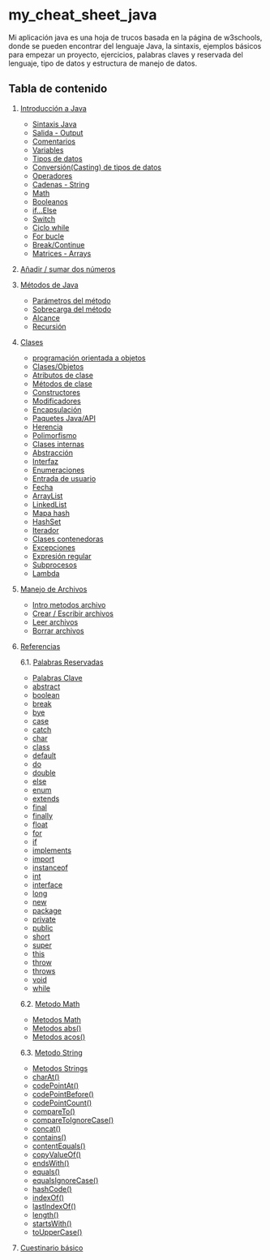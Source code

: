 # my_cheat_sheet_java
Mi aplicación java es una hoja de trucos basada en la página de w3schools, donde se pueden encontrar del lenguaje Java, la sintaxis, ejemplos básicos para empezar un proyecto, ejercicios, palabras claves y reservada del lenguaje, tipo de datos y estructura de manejo de datos.

## Tabla de contenido

1. [Introducción a Java](https://github.com/yaormu/my_cheat_sheet_java/)
	- [Sintaxis Java](https://github.com/yaormu/my_cheat_sheet_java/)
	- [Salida - Output](https://github.com/yaormu/my_cheat_sheet_java/)
	- [Comentarios](https://github.com/yaormu/my_cheat_sheet_java/)
	- [Variables](https://github.com/yaormu/my_cheat_sheet_java/)
	- [Tipos de datos](https://github.com/yaormu/my_cheat_sheet_java/)
	- [Conversión(Casting) de tipos de datos](https://github.com/yaormu/my_cheat_sheet_java/)
	- [Operadores](https://github.com/yaormu/my_cheat_sheet_java/)
	- [Cadenas - String](https://github.com/yaormu/my_cheat_sheet_java/)
	- [Math](https://github.com/yaormu/my_cheat_sheet_java/)
	- [Booleanos](https://github.com/yaormu/my_cheat_sheet_java/)
	- [if...Else](https://github.com/yaormu/my_cheat_sheet_java/)
	- [Switch](https://github.com/yaormu/my_cheat_sheet_java/)
	- [Ciclo while](https://github.com/yaormu/my_cheat_sheet_java/)
	- [For bucle](https://github.com/yaormu/my_cheat_sheet_java/)
	- [Break/Continue](https://github.com/yaormu/my_cheat_sheet_java/)
	- [Matrices - Arrays](https://github.com/yaormu/my_cheat_sheet_java/)

2. [Añadir / sumar dos números](https://github.com/yaormu/my_cheat_sheet_java/)

3. [Métodos de Java](https://github.com/yaormu/my_cheat_sheet_java/)
	- [Parámetros del método](https://github.com/yaormu/my_cheat_sheet_java/)
	- [Sobrecarga del método](https://github.com/yaormu/my_cheat_sheet_java/)
	- [Alcance](https://github.com/yaormu/my_cheat_sheet_java/)
	- [Recursión](https://github.com/yaormu/my_cheat_sheet_java/)

4. [Clases](https://github.com/yaormu/my_cheat_sheet_java/)
	- [programación orientada a objetos](https://github.com/yaormu/my_cheat_sheet_java/)
	- [Clases/Objetos](https://github.com/yaormu/my_cheat_sheet_java/)
	- [Atributos de clase](https://github.com/yaormu/my_cheat_sheet_java/)
	- [Métodos de clase](https://github.com/yaormu/my_cheat_sheet_java/)
	- [Constructores](https://github.com/yaormu/my_cheat_sheet_java/)
	- [Modificadores](https://github.com/yaormu/my_cheat_sheet_java/)
	- [Encapsulación](https://github.com/yaormu/my_cheat_sheet_java/)
	- [Paquetes Java/API](https://github.com/yaormu/my_cheat_sheet_java/)
	- [Herencia](https://github.com/yaormu/my_cheat_sheet_java/)
	- [Polimorfismo](https://github.com/yaormu/my_cheat_sheet_java/)
	- [Clases internas](https://github.com/yaormu/my_cheat_sheet_java/)
	- [Abstracción](https://github.com/yaormu/my_cheat_sheet_java/)
	- [Interfaz](https://github.com/yaormu/my_cheat_sheet_java/)
	- [Enumeraciones](https://github.com/yaormu/my_cheat_sheet_java/)
	- [Entrada de usuario](https://github.com/yaormu/my_cheat_sheet_java/)
	- [Fecha](https://github.com/yaormu/my_cheat_sheet_java/)
	- [ArrayList](https://github.com/yaormu/my_cheat_sheet_java/)
	- [LinkedList](https://github.com/yaormu/my_cheat_sheet_java/)
	- [Mapa hash](https://github.com/yaormu/my_cheat_sheet_java/)
	- [HashSet](https://github.com/yaormu/my_cheat_sheet_java/)
	- [Iterador](https://github.com/yaormu/my_cheat_sheet_java/)
	- [Clases contenedoras](https://github.com/yaormu/my_cheat_sheet_java/)
	- [Excepciones](https://github.com/yaormu/my_cheat_sheet_java/)
	- [Expresión regular](https://github.com/yaormu/my_cheat_sheet_java/)
	- [Subprocesos](https://github.com/yaormu/my_cheat_sheet_java/)
	- [Lambda](https://github.com/yaormu/my_cheat_sheet_java/)

5. [Manejo de Archivos](https://github.com/yaormu/my_cheat_sheet_java/tree/main/src/com/yadev/ManejoArchivos)
    - [Intro metodos archivo](https://github.com/yaormu/my_cheat_sheet_java/blob/main/src/com/yadev/ManejoArchivos/Archivos.java)
    - [Crear / Escribir archivos](https://github.com/yaormu/my_cheat_sheet_java/blob/main/src/com/yadev/ManejoArchivos/CrearEscribirArchivos.java)
    - [Leer archivos](https://github.com/yaormu/my_cheat_sheet_java/blob/main/src/com/yadev/ManejoArchivos/LeerArchivos.java)
    - [Borrar archivos](https://github.com/yaormu/my_cheat_sheet_java/blob/main/src/com/yadev/ManejoArchivos/EliminaArchivo.java)


6. [Referencias](https://github.com/yaormu/my_cheat_sheet_java/tree/main/src/com/yadev/Referencia)

    6.1. [Palabras Reservadas](https://github.com/yaormu/my_cheat_sheet_java/tree/main/src/com/yadev/Referencia/palabrasClaveReservadas)
      + [Palabras Clave](https://github.com/yaormu/my_cheat_sheet_java/blob/main/src/com/yadev/Referencia/palabrasClaveReservadas/ResumenPalabrasReservadas)
      + [abstract](https://github.com/yaormu/my_cheat_sheet_java/blob/main/src/com/yadev/Referencia/palabrasClaveReservadas/abstracta)
      + [boolean](https://github.com/yaormu/my_cheat_sheet_java/blob/main/src/com/yadev/Referencia/palabrasClaveReservadas/boolean)
      + [break](https://github.com/yaormu/my_cheat_sheet_java/blob/main/src/com/yadev/Referencia/palabrasClaveReservadas/break)
      + [bye](https://github.com/yaormu/my_cheat_sheet_java/blob/main/src/com/yadev/Referencia/palabrasClaveReservadas/bye)
      + [case](https://github.com/yaormu/my_cheat_sheet_java/blob/main/src/com/yadev/Referencia/palabrasClaveReservadas/case)
      + [catch](https://github.com/yaormu/my_cheat_sheet_java/blob/main/src/com/yadev/Referencia/palabrasClaveReservadas/catch)
      + [char](https://github.com/yaormu/my_cheat_sheet_java/blob/main/src/com/yadev/Referencia/palabrasClaveReservadas/char)
      + [class](https://github.com/yaormu/my_cheat_sheet_java/blob/main/src/com/yadev/Referencia/palabrasClaveReservadas/class)
      + [default](https://github.com/yaormu/my_cheat_sheet_java/blob/main/src/com/yadev/Referencia/palabrasClaveReservadas/default)
      + [do](https://github.com/yaormu/my_cheat_sheet_java/blob/main/src/com/yadev/Referencia/palabrasClaveReservadas/do)
      + [double](https://github.com/yaormu/my_cheat_sheet_java/blob/main/src/com/yadev/Referencia/palabrasClaveReservadas/double)
      + [else](https://github.com/yaormu/my_cheat_sheet_java/blob/main/src/com/yadev/Referencia/palabrasClaveReservadas/else)
      + [enum](https://github.com/yaormu/my_cheat_sheet_java/blob/main/src/com/yadev/Referencia/palabrasClaveReservadas/enum)
      + [extends](https://github.com/yaormu/my_cheat_sheet_java/blob/main/src/com/yadev/Referencia/palabrasClaveReservadas/extends)
      + [final](https://github.com/yaormu/my_cheat_sheet_java/blob/main/src/com/yadev/Referencia/palabrasClaveReservadas/final)
      + [finally](https://github.com/yaormu/my_cheat_sheet_java/blob/main/src/com/yadev/Referencia/palabrasClaveReservadas/finally)
      + [float](https://github.com/yaormu/my_cheat_sheet_java/blob/main/src/com/yadev/Referencia/palabrasClaveReservadas/float)
      + [for](https://github.com/yaormu/my_cheat_sheet_java/blob/main/src/com/yadev/Referencia/palabrasClaveReservadas/for)
      + [if](https://github.com/yaormu/my_cheat_sheet_java/blob/main/src/com/yadev/Referencia/palabrasClaveReservadas/if)
      + [implements](https://github.com/yaormu/my_cheat_sheet_java/blob/main/src/com/yadev/Referencia/palabrasClaveReservadas/implements)
      + [import](https://github.com/yaormu/my_cheat_sheet_java/blob/main/src/com/yadev/Referencia/palabrasClaveReservadas/import)
      + [instanceof](https://github.com/yaormu/my_cheat_sheet_java/blob/main/src/com/yadev/Referencia/palabrasClaveReservadas/instanceof)
      + [int](https://github.com/yaormu/my_cheat_sheet_java/blob/main/src/com/yadev/Referencia/palabrasClaveReservadas/int)
      + [interface](https://github.com/yaormu/my_cheat_sheet_java/blob/main/src/com/yadev/Referencia/palabrasClaveReservadas/interface)
      + [long](https://github.com/yaormu/my_cheat_sheet_java/blob/main/src/com/yadev/Referencia/palabrasClaveReservadas/long)
      + [new](https://github.com/yaormu/my_cheat_sheet_java/blob/main/src/com/yadev/Referencia/palabrasClaveReservadas/new)
      + [package](https://github.com/yaormu/my_cheat_sheet_java/blob/main/src/com/yadev/Referencia/palabrasClaveReservadas/package)
      + [private](https://github.com/yaormu/my_cheat_sheet_java/blob/main/src/com/yadev/Referencia/palabrasClaveReservadas/private)
      + [public](https://github.com/yaormu/my_cheat_sheet_java/blob/main/src/com/yadev/Referencia/palabrasClaveReservadas/public)
      + [short](https://github.com/yaormu/my_cheat_sheet_java/blob/main/src/com/yadev/Referencia/palabrasClaveReservadas/short)
      + [super](https://github.com/yaormu/my_cheat_sheet_java/blob/main/src/com/yadev/Referencia/palabrasClaveReservadas/super)
      + [this](https://github.com/yaormu/my_cheat_sheet_java/blob/main/src/com/yadev/Referencia/palabrasClaveReservadas/this)
      + [throw](https://github.com/yaormu/my_cheat_sheet_java/blob/main/src/com/yadev/Referencia/palabrasClaveReservadas/throw)
      + [throws](https://github.com/yaormu/my_cheat_sheet_java/blob/main/src/com/yadev/Referencia/palabrasClaveReservadas/throws)
      + [void](https://github.com/yaormu/my_cheat_sheet_java/blob/main/src/com/yadev/Referencia/palabrasClaveReservadas/void)
      + [while](https://github.com/yaormu/my_cheat_sheet_java/blob/main/src/com/yadev/Referencia/palabrasClaveReservadas/while)

   6.2. [Metodo Math](https://github.com/yaormu/my_cheat_sheet_java/tree/main/src/com/yadev/Referencia/metodosMathMatematicos)
      + [Metodos Math](https://github.com/yaormu/my_cheat_sheet_java/blob/main/src/com/yadev/Referencia/metodosMathMatematicos/ResumenMetodosMath)
      + [Metodos abs()](https://github.com/yaormu/my_cheat_sheet_java/blob/main/src/com/yadev/Referencia/metodosMathMatematicos/abs())
      + [Metodos acos()](https://github.com/yaormu/my_cheat_sheet_java/blob/main/src/com/yadev/Referencia/metodosMathMatematicos/acos())

   6.3. [Metodo String](https://github.com/yaormu/my_cheat_sheet_java/tree/main/src/com/yadev/Referencia/metodosStrings)
      + [Metodos Strings](https://github.com/yaormu/my_cheat_sheet_java/blob/main/src/com/yadev/Referencia/metodosStrings/ResumePalabrasMetodosStrings)
      + [charAt()](https://github.com/yaormu/my_cheat_sheet_java/blob/main/src/com/yadev/Referencia/metodosMathMatematicos/charAt())
      + [codePointAt()](https://github.com/yaormu/my_cheat_sheet_java/blob/main/src/com/yadev/Referencia/metodosMathMatematicos/codePointAt())
      + [codePointBefore()](https://github.com/yaormu/my_cheat_sheet_java/blob/main/src/com/yadev/Referencia/metodosMathMatematicos/codePointBefore())
      + [codePointCount()](https://github.com/yaormu/my_cheat_sheet_java/blob/main/src/com/yadev/Referencia/metodosMathMatematicos/codePointCount())
      + [compareTo()](https://github.com/yaormu/my_cheat_sheet_java/blob/main/src/com/yadev/Referencia/metodosMathMatematicos/compareTo())
      + [compareToIgnoreCase()](https://github.com/yaormu/my_cheat_sheet_java/blob/main/src/com/yadev/Referencia/metodosMathMatematicos/compareToIgnoreCase())
      + [concat()](https://github.com/yaormu/my_cheat_sheet_java/blob/main/src/com/yadev/Referencia/metodosMathMatematicos/concat())
      + [contains()](https://github.com/yaormu/my_cheat_sheet_java/blob/main/src/com/yadev/Referencia/metodosMathMatematicos/contains())
      + [contentEquals()](https://github.com/yaormu/my_cheat_sheet_java/blob/main/src/com/yadev/Referencia/metodosMathMatematicos/contentEquals())
      + [copyValueOf()](https://github.com/yaormu/my_cheat_sheet_java/blob/main/src/com/yadev/Referencia/metodosMathMatematicos/copyValueOf())
      + [endsWith()](https://github.com/yaormu/my_cheat_sheet_java/blob/main/src/com/yadev/Referencia/metodosMathMatematicos/endsWith())
      + [equals()](https://github.com/yaormu/my_cheat_sheet_java/blob/main/src/com/yadev/Referencia/metodosMathMatematicos/equals())
      + [equalsIgnoreCase()](https://github.com/yaormu/my_cheat_sheet_java/blob/main/src/com/yadev/Referencia/metodosMathMatematicos/equalsIgnoreCase())
      + [hashCode()](https://github.com/yaormu/my_cheat_sheet_java/blob/main/src/com/yadev/Referencia/metodosMathMatematicos/hashCode())
      + [indexOf()](https://github.com/yaormu/my_cheat_sheet_java/blob/main/src/com/yadev/Referencia/metodosMathMatematicos/indexOf())
      + [lastIndexOf()](https://github.com/yaormu/my_cheat_sheet_java/blob/main/src/com/yadev/Referencia/metodosMathMatematicos/lastIndexOf())
      + [length()](https://github.com/yaormu/my_cheat_sheet_java/blob/main/src/com/yadev/Referencia/metodosMathMatematicos/length())
      + [startsWith()](https://github.com/yaormu/my_cheat_sheet_java/blob/main/src/com/yadev/Referencia/metodosMathMatematicos/startsWith())
      + [toUpperCase()](https://github.com/yaormu/my_cheat_sheet_java/blob/main/src/com/yadev/Referencia/metodosMathMatematicos/toUpperCase())


7. [Cuestinario básico](https://github.com/yaormu/my_cheat_sheet_java/)